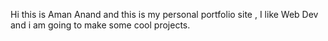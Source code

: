 Hi this is Aman Anand and this is my personal portfolio site , I like Web Dev and i am going to make some cool projects. 